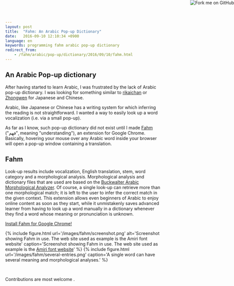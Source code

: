 ```yaml
---
layout: post
title:  "Fahm: An Arabic Pop-up Dictionary"
date:   2016-09-10 12:10:34 +0900
language: en
keywords: programming fahm arabic pop-up dictionary
redirect_from:
    - /fahm/arabic/pop-up/dictionary/2016/09/10/fahm.html
---
```


## An Arabic Pop-up dictionary

After having started to learn Arabic, I was frustrated by the lack of Arabic pop-up
dictionary. I was looking for something similar to [rikaichan](https://addons.mozilla.org/en-US/firefox/addon/rikaichan/)
or [Zhongwen](https://chrome.google.com/webstore/detail/zhongwen-chinese-english/kkmlkkjojmombglmlpbpapmhcaljjkde?hl=en)
for Japanese and Chinese.

Arabic, like Japanese or Chinese has a writing system for which inferring the reading
is not straightforward. I wanted a way to easily look up a word vocalization
(i.e. via a small pop-up).

As far as I know, such pop-up dictionary did not exist until I made
[Fahm](https://chrome.google.com/webstore/detail/fahm-arabic-pop-up-dictio/nmndkfhbopdpiocgcfkmppalkfjjgehe) ("فهم", meaning "understanding"), an extension for Google Chrome.
Basically, hovering your mouse over any Arabic word inside your browser will open a pop-up window containing a translation.

## Fahm


Look-up results include vocalization, English translation, stem, word category and a morphological
analysis. Morphological analysis and dictionary files that are used are
based on the [Buckwalter Arabic Morphological Analyzer](http://www.qamus.org/morphology.htm). Of course,
a single look-up can retrieve more than one morphological match; it
is left to the user to infer the correct match in the given context. This
extension allows even beginners of Arabic to enjoy online content
as soon as they start, while it unmistakenly saves advanced learner
from having to look up a word manually in a dictionary whenever
they find a word whose meaning or pronunciation is unknown.

<a href="https://chrome.google.com/webstore/detail/fahm-arabic-pop-up-dictio/nmndkfhbopdpiocgcfkmppalkfjjgehe" class="btn btn-lg btn-success">Install Fahm for Google Chrome!</a>

{% include figure.html
    url='/images/fahm/screenshot.png'
    alt='Screenshot showing Fahm in use. The web site used as example is the Amiri font website'
    caption='Screenshot showing Fahm in use. The web site used as example is the <a href="">Amiri font website</a>'
%}
{% include figure.html
    url='/images/fahm/several-entries.png'
    caption='A single word can have several meaning and morphological analyses.'
%}

<br>

Contributions are most welcome <i class="fa fa-smile-o" aria-hidden="true"></i>.


<a href="https://github.com/malikolivier/fahm"><img style="position: absolute; top: 0; right: 0; border: 0;" src="https://camo.githubusercontent.com/e7bbb0521b397edbd5fe43e7f760759336b5e05f/68747470733a2f2f73332e616d617a6f6e6177732e636f6d2f6769746875622f726962626f6e732f666f726b6d655f72696768745f677265656e5f3030373230302e706e67" alt="Fork me on GitHub" data-canonical-src="https://s3.amazonaws.com/github/ribbons/forkme_right_green_007200.png"></a>
